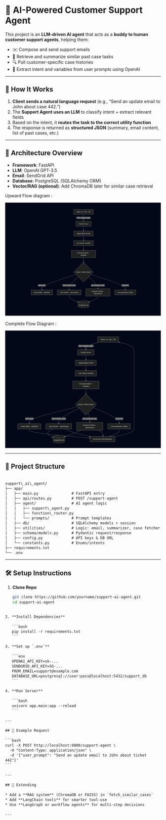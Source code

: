 
# 🧠 AI-Powered Customer Support Agent

This project is an **LLM-driven AI agent** that acts as a **buddy to human customer support agents**, helping them:
- ✉️ Compose and send support emails
- 🧠 Retrieve and summarize similar past case tasks
- 🔍 Pull customer-specific case histories
- 🤖 Extract intent and variables from user prompts using OpenAI

---

## 🚀 How It Works

1. **Client sends a natural language request** (e.g., “Send an update email to John about case 442.”)
2. The **Support Agent uses an LLM** to classify intent + extract relevant fields
3. Based on the intent, it **routes the task to the correct utility function**
4. The response is returned as **structured JSON** (summary, email content, list of past cases, etc.)

---

## 🧱 Architecture Overview

- **Framework**: FastAPI
- **LLM**: OpenAI GPT-3.5
- **Email**: SendGrid API
- **Database**: PostgreSQL (SQLAlchemy ORM)
- **Vector/RAG (optional)**: Add ChromaDB later for similar case retrieval

Upward Flow diagram : 

![Upward Flow diagram](<./Upward Flow.png>)

Complete Flow Diagram : 

![Complete Flow Diagram](<./Complete Flow.png>)



---

## 📁 Project Structure

```

support\_ai\_agent/
├── app/
│   ├── main.py               # FastAPI entry
│   ├── api/routes.py         # POST /support-agent
│   ├── agent/                # AI agent logic
│   │   ├── support\_agent.py
│   │   ├── function\_router.py
│   │   └── prompts/          # Prompt templates
│   ├── db/                   # SQLAlchemy models + session
│   ├── utilities/            # Logic: email, summarizer, case fetcher
│   ├── schema/models.py      # Pydantic request/response
│   ├── config.py             # API keys & DB URL
│   └── constants.py          # Enums/intents
├── requirements.txt
└── .env

````

---

## 🛠️ Setup Instructions

1. **Clone Repo**  
   ```bash
   git clone https://github.com/yourname/support-ai-agent.git
   cd support-ai-agent
````

2. **Install Dependencies**

   ```bash
   pip install -r requirements.txt
   ```

3. **Set up `.env`**

   ```env
   OPENAI_API_KEY=sk-...
   SENDGRID_API_KEY=SG-...
   FROM_EMAIL=support@example.com
   DATABASE_URL=postgresql://user:pass@localhost:5432/support_db
   ```

4. **Run Server**

   ```bash
   uvicorn app.main:app --reload
   ```

---

## 🧪 Example Request

```bash
curl -X POST http://localhost:8000/support-agent \
  -H "Content-Type: application/json" \
  -d '{"user_prompt": "Send an update email to John about ticket 442"}'
```

---

## 🧩 Extending

* Add a **RAG system** (ChromaDB or FAISS) in `fetch_similar_cases`
* Add **LangChain tools** for smarter tool-use
* Use **LangGraph or workflow agents** for multi-step decisions

---

